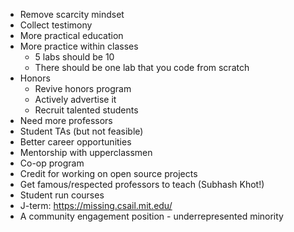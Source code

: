 - Remove scarcity mindset
- Collect testimony
- More practical education
- More practice within classes
  - 5 labs should be 10
  - There should be one lab that you code from scratch
- Honors
  - Revive honors program
  - Actively advertise it
  - Recruit talented students
- Need more professors
- Student TAs (but not feasible)
- Better career opportunities
- Mentorship with upperclassmen
- Co-op program
- Credit for working on open source projects
- Get famous/respected professors to teach (Subhash Khot!)
- Student run courses
- J-term: https://missing.csail.mit.edu/
- A community engagement position - underrepresented minority
